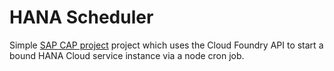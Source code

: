 # HANA Scheduler

Simple [SAP CAP project](https://cap.cloud.sap) project which uses the Cloud Foundry API to start a bound HANA Cloud service instance via a node cron job.
